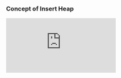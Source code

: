 
### Concept of Insert Heap
<iframe src="https://www.youtube.com/embed/KrLqtTkLVzo" frameborder="0" allow="autoplay; encrypted-media" allowfullscreen></iframe>
